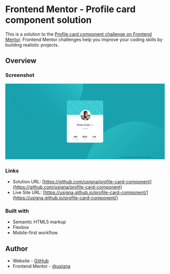 # Frontend Mentor - Profile card component solution

This is a solution to the [Profile card component challenge on Frontend Mentor](https://www.frontendmentor.io/challenges/profile-card-component-cfArpWshJ). Frontend Mentor challenges help you improve your coding skills by building realistic projects. 

## Overview

### Screenshot

![screenshot](./screenshot.png)

### Links

- Solution URL: [https://github.com/usigna/profile-card-component](https://github.com/usigna/profile-card-component)
- Live Site URL: [https://usigna.github.io/profile-card-component/](https://usigna.github.io/profile-card-component/)

### Built with

- Semantic HTML5 markup
- Flexbox
- Mobile-first workflow

## Author

- Website - [GitHub](https://github.com/usigna)
- Frontend Mentor - [@usigna](https://www.frontendmentor.io/profile/usigna)
